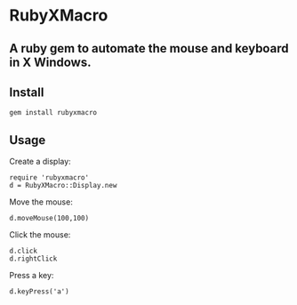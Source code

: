 # RubyXMacro

## A ruby gem to automate the mouse and keyboard in X Windows.

## Install

    gem install rubyxmacro

## Usage

Create a display:

    require 'rubyxmacro'
    d = RubyXMacro::Display.new

Move the mouse:

    d.moveMouse(100,100)

Click the mouse:

    d.click
    d.rightClick

Press a key:

    d.keyPress('a')
